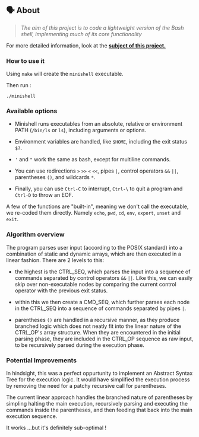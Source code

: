 
## 🗣️ About

> _The aim of this project is to code a lightweight version of the Bash shell, implementing much of its core functionality_

For more detailed information, look at the [**subject of this project.**](https://github.com/edenjamsalem/minishell/subject.pdf)


### How to use it

Using ``make`` will create the ``minishell`` executable.

Then run :

```
./minishell
```


### Available options

- Minishell runs executables from an absolute, relative or environment PATH (``/bin/ls`` or ``ls``), including arguments or options. 

- Environment variables are handled, like ``$HOME``, including the exit status ``$?``.

- ``'`` and ``"`` work the same as bash, except for multiline commands.

- You can use redirections ``>`` ``>>`` ``<`` ``<<``, pipes ``|``, control operators ``&&`` ``||``, parentheses ``()``, and wildcards ``*``.

- Finally, you can use ``Ctrl-C`` to interrupt, ``Ctrl-\`` to quit a program and ``Ctrl-D`` to throw an EOF.

A few of the functions are "built-in", meaning we don't call the executable, we re-coded them directly. Namely ``echo``, ``pwd``, ``cd``, ``env``, ``export``, ``unset`` and ``exit``.



### Algorithm overview

The program parses user input (according to the POSIX standard) into a combination of static and dynamic arrays, which are then executed in a linear fashion. There are 2 levels to this: 

- the highest is the CTRL_SEQ, which parses the input into a sequence of commands separated by control operators ``&&`` ``||``. Like this, we can easily skip over non-executable nodes by comparing the current control operator with the previous exit status.

- within this we then create a CMD_SEQ, which further parses each node in the CTRL_SEQ into a sequence of commands separated by pipes ``|``.

- parentheses ``()`` are handled in a recursive manner, as they produce branched logic which does not neatly fit into the linear nature of the CTRL_OP's array structure. When they are encountered in the initial parsing phase, they are included in the CTRL_OP sequence as raw input, to be recursively parsed during the execution phase.



### Potential Improvements

In hindsight, this was a perfect oppurtunity to implement an Abstract Syntax Tree for the execution logic. It would have simplified the execution process by removing the need for a patchy recursive call for parentheses. 

The current linear approach handles the branched nature of parentheses by simpling halting the main execution, recursively parsing and executing the commands inside the parentheses, and then feeding that back into the main execution sequence.

It works ...but it's definitely sub-optimal !